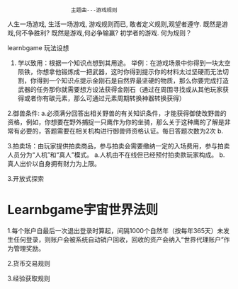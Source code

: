 						主题曲---游戏规则
人生一场游戏,
生活一场游戏,
游戏规则而已,
敢者定义规则,观望者遵守.
既然是游戏,何不争胜利?
既然是游戏,何必争输赢?
初学者的游戏.
何为规则？


learnbgame 玩法设想

1. 学以致用：根据一个知识点想到其用途。
		举例：在游戏场景中你得到一块太空陨铁，你想拿他锻炼成一把武器，这时你得到提示你的材料太过坚硬而无法切割，你得到一个知识点提示金刚石是自然界最坚硬的物质，那么你要完成打造武器的任务那你就需要想方设法获得金刚石（通过在周围寻找或从其他玩家获得或者你有碳元素，那么可通过元素周期转换神器转换获得）


2.御兽条件:
	a.必须满分回答出相关野兽的有关知识条件，才能获得御使改野兽的资格，例如，你想要在野外捕捉一只鹰作为你的坐骑，那么关于这种鹰的了解是非常有必要的，答题需要在相关机构进行御兽师资格认证。每日答题次数为2次
	b.

3.拍卖场：由玩家提供拍卖商品，参与拍卖会需要缴纳一定的入场费用，参与拍卖人员分为“人机”和“真人”模式。
	a.人机由不在线但已经预付拍卖款玩家构成。
	b.真人出价以自身拥有财力为上限。

3.开放式探索


# Learnbgame宇宙世界法则

1.每个账户自最后一次退出登录时算起，间隔1000个自然年（按每年365天）未发生任何登录，则账户会被系统自动销户回收，回收的资产会纳入“世界代理账户”作为管理奖励。

2.货币交易规则

3.经验获取规则

